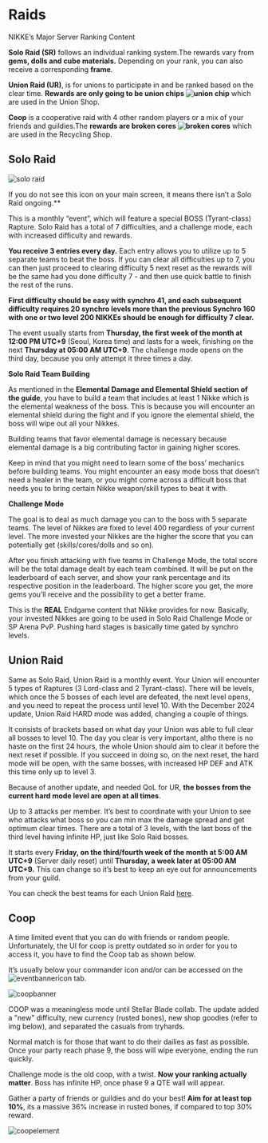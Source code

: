 # **Raids**

NIKKE’s Major Server Ranking Content 

**Solo Raid (SR)** follows an individual ranking system.The rewards vary from **gems, dolls and cube materials.** Depending on your rank, you can also receive a corresponding **frame**.

**Union Raid (UR)**, is for  unions to participate in and be ranked based on the clear time. **Rewards are only going to be union chips ![union chip](media/icon/unionchipicon.png ':size=25 :no-zoom')** which are used in the Union Shop.

**Coop** is a cooperative raid with 4 other random players or a mix of your friends and guildies.The  **rewards are <span class="color-red">broken cores</span> ![broken cores](media/icon/brokencoreicon.png ':size=25 :no-zoom')** which are used in the Recycling Shop.

## **Solo Raid** 

![solo raid](media/icon/soloraidicon.png)

If you do not see this icon on your main screen, it means there isn’t a Solo Raid ongoing.**

This is a monthly “event”, which will feature a special BOSS (Tyrant-class) Rapture. Solo Raid has a total of 7 difficulties, and a challenge mode, each with increased difficulty and rewards.

**<span class="color-orange">You receive 3 entries every day</span>.** Each entry allows you to utilize up to 5 separate teams to beat the boss. If you can clear all difficulties up to 7, you can then just proceed to clearing difficulty 5 next reset as the rewards will be the same had you done difficulty 7 \- and then use quick battle to finish the rest of the runs.

**First difficulty should be easy with synchro 41, and each subsequent difficulty requires 20 synchro levels more than the previous Synchro 160 with one or two level 200 NIKKEs should be enough for difficulty 7 clear.**

The event usually starts from **Thursday, the first week of the month at 12:00 PM UTC+9** (Seoul, Korea time) and lasts for a week, finishing on the next **Thursday at 05:00 AM UTC+9**. The challenge mode opens on the third day, because you only attempt it three times a day.

**Solo Raid Team Building**

As mentioned in the **Elemental Damage and Elemental Shield section of the guide**, you have to build a team that includes at least 1 Nikke which is the elemental weakness of the boss. This is because you will encounter an elemental shield during the fight and if you ignore the elemental shield, the boss will wipe out all your Nikkes. 

Building teams that favor elemental damage is necessary because elemental damage is a big contributing factor in gaining higher scores.

Keep in mind that you might need to learn some of the boss’ mechanics before building teams. You might encounter an easy mode boss that doesn’t need a healer in the team, or you might come across a difficult boss that needs you to bring certain Nikke weapon/skill types to beat it with.

**Challenge Mode**

The goal is to deal as much damage you can to the boss with 5 separate teams. The level of Nikkes are fixed to level 400 regardless of your current level. The more invested your Nikkes are the higher the score that you can potentially get (skills/cores/dolls and so on). 

After you finish attacking with five teams in Challenge Mode, the total score will be the total damage dealt by each team combined. It will be put on the leaderboard of each server, and show your rank percentage and its respective position in the leaderboard. The higher score you get, the more gems you’ll receive and the possibility to get a better frame.

This is the **REAL** Endgame content that Nikke provides for now. Basically, your invested Nikkes are going to be used in Solo Raid Challenge Mode or SP Arena PvP. Pushing hard stages is basically time gated by synchro levels.

## **Union Raid** 

Same as Solo Raid, Union Raid is a monthly event. Your Union will encounter 5 types of Raptures (3 Lord-class and 2 Tyrant-class). There will be levels, which once the 5 bosses of each level are defeated, the next level opens, and you need to repeat the process until level 10. With the December 2024 update, Union Raid HARD mode was added, changing a couple of things.

It consists of brackets based on what day your Union was able to full clear all bosses to level 10. The day you clear is very important, altho there is no haste on the first 24 hours, the whole Union should aim to clear it before the next reset if possible. If you succeed in doing so, on the next reset, the hard mode will be open, with the same bosses, with increased HP DEF and ATK this time only up to level 3.

Because of another update, and needed QoL for UR, **the bosses from the current hard mode level are open at all times**. 

Up to 3 attacks per member. It’s best to coordinate with your Union to see who attacks what boss so you can min max the damage spread and get optimum clear times. There are a total of 3 levels, with the last boss of the third level having infinite HP, just like Solo Raid bosses.

It starts every **Friday, on the third/fourth week of the month at 5:00 AM UTC+9** (Server daily reset) until **Thursday, a week later at 05:00 AM UTC+9.** This can change so it’s best to keep an eye out for announcements from your guild.

You can check the best teams for each Union Raid [here](https://docs.google.com/spreadsheets/d/1LXHNQI93rWhk_2YmepnDfx4x8FAxHnQ4w9_vunhWryE/edit?rm=minimal&gid=2142581624#gid=2142581624).

## **Coop** 

A time limited event that you can do with friends or random people. Unfortunately, the UI for coop is pretty outdated so in order for you to access it, you have to find the Coop tab as shown below. 

It’s usually below your commander icon and/or can be accessed on the ![eventbannericon](media/eventbannericon.png) tab.

![coopbanner](media/coopbanner.png)

COOP was a meaningless mode until Stellar Blade collab. The update added a "new" difficulty, new currency (rusted bones), new shop goodies (refer to img below), and separated the casuals from tryhards. 

Normal match is for those that want to do their dailies as fast as possible. Once your party reach phase 9, the boss will wipe everyone, ending the run quickly.

Challenge mode is the old coop, with a twist. **Now your ranking actually matter**. Boss has infinite HP, once phase 9 a QTE wall will appear. 

Gather a party of friends or guildies and do your best! **Aim for at least top 10%**, its a massive 36% increase in rusted bones, if compared to top 30% reward.

![coopelement](media/coopelement.png)
